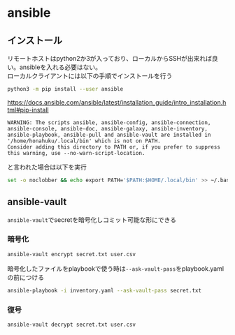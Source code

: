 # ansible
## インストール
リモートホストはpython2か3が入っており、ローカルからSSHが出来れば良い。ansibleを入れる必要はない。  
ローカルクライアントには以下の手順でインストールを行う  
```bash
python3 -m pip install --user ansible
```
https://docs.ansible.com/ansible/latest/installation_guide/intro_installation.html#pip-install

```
WARNING: The scripts ansible, ansible-config, ansible-connection, ansible-console, ansible-doc, ansible-galaxy, ansible-inventory, ansible-playbook, ansible-pull and ansible-vault are installed in '/home/honahuku/.local/bin' which is not on PATH.
Consider adding this directory to PATH or, if you prefer to suppress this warning, use --no-warn-script-location.
```
と言われた場合は以下を実行
```bash
set -o noclobber && echo export PATH='$PATH:$HOME/.local/bin' >> ~/.bashrc
```

## ansible-vault
`ansible-vault`でsecretを暗号化しコミット可能な形にできる  
### 暗号化
```bash
ansible-vault encrypt secret.txt user.csv
```
暗号化したファイルをplaybookで使う時は`--ask-vault-pass`をplaybook.yamlの前につける  
```bash
ansible-playbook -i inventory.yaml --ask-vault-pass secret.txt
```

### 復号
```bash
ansible-vault decrypt secret.txt user.csv
```
